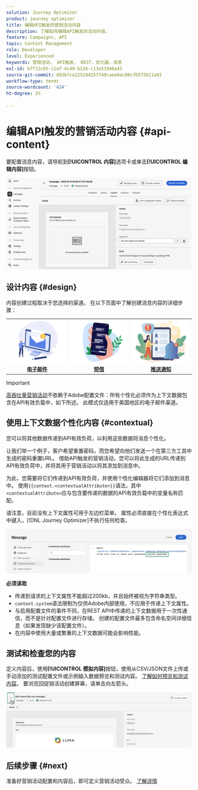 ```yaml
---
solution: Journey Optimizer
product: journey optimizer
title: 编辑API触发的营销活动内容
description: 了解如何编辑API触发的活动内容。
feature: Campaigns, API
topic: Content Management
role: Developer
level: Experienced
keywords: 营销活动， API触发， REST，优化器，消息
exl-id: b7f12c65-c1af-4c49-b126-c13a51940a43
source-git-commit: d93b7ce225294257f49caee6ac08cfb575611a93
workflow-type: tm+mt
source-wordcount: '424'
ht-degree: 2%

---
```


# 编辑API触发的营销活动内容 {#api-content}

要配置消息内容，请导航到&#x200B;**[!UICONTROL 内容]**&#x200B;选项卡或单击&#x200B;**[!UICONTROL 编辑内容]**&#x200B;按钮。

![](assets/campaign-content.png)

## 设计内容 {#design}

内容创建过程取决于您选择的渠道。 在以下页面中了解创建消息内容的详细步骤：

<table style="table-layout:fixed"><tr style="border: 0;">
<td><a href="../email/create-email.md"><img alt="电子邮件" src="../channels/assets/do-not-localize/email.png"></a>
<div align="center"><a href="../email/create-email.md"><strong>电子邮件</strong></a></div></td>
<td><a href="../sms/create-sms.md"><img alt="短信" src="../channels/assets/do-not-localize/sms.png"></a>
<div align="center"><a href="../sms/create-sms.md"><strong>短信</strong></a></div></td>
<td><a href="../push/create-push.md"><img alt="推送" src="../channels/assets/do-not-localize/push.png"></a>
<div align="center"><a href="../push/create-push.md"><strong>推送通知</strong></a></div></td>
</tr></table>

>[!IMPORTANT]
>
>[高吞吐量营销活动](../campaigns/api-triggered-high-throughput.md)不依赖于Adobe配置文件：所有个性化必须作为上下文数据包含在API有效负载中，如下所述。 此模式仅适用于美国地区的电子邮件渠道。

## 使用上下文数据个性化内容 {#contextual}

您可以将其他数据传递到API有效负荷，以利用这些数据将消息个性化。

让我们举一个例子，客户希望重置密码，而您希望向他们发送一个在第三方工具中生成的密码重置URL。 借助API触发的营销活动，您可以将此生成的URL传递到API有效负荷中，并将其用于营销活动以将其添加到消息中。

为此，您需要将它们传递到API有效负荷，并使用个性化编辑器将它们添加到消息中。 使用`{{context.<contextualAttribute>}}`语法，其中`<contextualAttribute>`应与包含要传递的数据的API有效负载中的变量名称匹配。

请注意，目前没有上下文属性可用于左边栏菜单。 属性必须直接在个性化表达式中键入，[!DNL Journey Optimizer]不执行任何检查。

![](assets/api-triggered-context.png)

**必须读取**

* 传递到请求的上下文属性不能超过200kb，并且始终被视为字符串类型。
* `context.system`语法限制为仅供Adobe内部使用，不应用于传递上下文属性。
* 与启用配置文件的事件不同，在REST API中传递的上下文数据用于一次性通信，而不是针对配置文件进行存储。 创建的配置文件最多包含命名空间详细信息（如果发现缺少该配置文件）。
* 在内容中使用大量或繁重的上下文数据可能会影响性能。

## 测试和检查您的内容

定义内容后，使用&#x200B;**[!UICONTROL 模拟内容]**&#x200B;按钮，使用从CSV/JSON文件上传或手动添加的测试配置文件或示例输入数据预览和测试内容。 [了解如何预览和测试内容](../content-management/preview-test.md)。 要浏览回促销活动创建屏幕，请单击向左箭头。

![](assets/create-campaign-design.png)

## 后续步骤 {#next}

准备好营销活动配置和内容后，即可定义营销活动受众。 [了解详情](api-triggered-campaign-audience.md)
